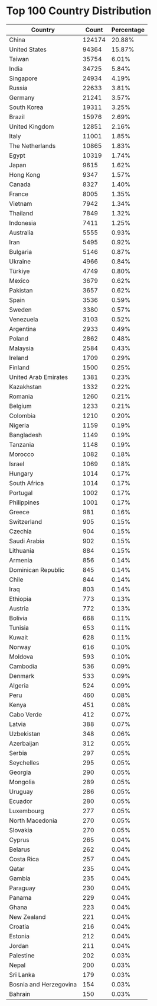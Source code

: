 # Top 100 Country Distribution
| Country | Count | Percentage |
|----|----|----|
| China | 124174 | 20.88% |
| United States | 94364 | 15.87% |
| Taiwan | 35754 | 6.01% |
| India | 34725 | 5.84% |
| Singapore | 24934 | 4.19% |
| Russia | 22633 | 3.81% |
| Germany | 21241 | 3.57% |
| South Korea | 19311 | 3.25% |
| Brazil | 15976 | 2.69% |
| United Kingdom | 12851 | 2.16% |
| Italy | 11001 | 1.85% |
| The Netherlands | 10865 | 1.83% |
| Egypt | 10319 | 1.74% |
| Japan | 9615 | 1.62% |
| Hong Kong | 9347 | 1.57% |
| Canada | 8327 | 1.40% |
| France | 8005 | 1.35% |
| Vietnam | 7942 | 1.34% |
| Thailand | 7849 | 1.32% |
| Indonesia | 7411 | 1.25% |
| Australia | 5555 | 0.93% |
| Iran | 5495 | 0.92% |
| Bulgaria | 5146 | 0.87% |
| Ukraine | 4966 | 0.84% |
| Türkiye | 4749 | 0.80% |
| Mexico | 3679 | 0.62% |
| Pakistan | 3657 | 0.62% |
| Spain | 3536 | 0.59% |
| Sweden | 3380 | 0.57% |
| Venezuela | 3103 | 0.52% |
| Argentina | 2933 | 0.49% |
| Poland | 2862 | 0.48% |
| Malaysia | 2584 | 0.43% |
| Ireland | 1709 | 0.29% |
| Finland | 1500 | 0.25% |
| United Arab Emirates | 1381 | 0.23% |
| Kazakhstan | 1332 | 0.22% |
| Romania | 1260 | 0.21% |
| Belgium | 1233 | 0.21% |
| Colombia | 1210 | 0.20% |
| Nigeria | 1159 | 0.19% |
| Bangladesh | 1149 | 0.19% |
| Tanzania | 1148 | 0.19% |
| Morocco | 1082 | 0.18% |
| Israel | 1069 | 0.18% |
| Hungary | 1014 | 0.17% |
| South Africa | 1014 | 0.17% |
| Portugal | 1002 | 0.17% |
| Philippines | 1001 | 0.17% |
| Greece | 981 | 0.16% |
| Switzerland | 905 | 0.15% |
| Czechia | 904 | 0.15% |
| Saudi Arabia | 902 | 0.15% |
| Lithuania | 884 | 0.15% |
| Armenia | 856 | 0.14% |
| Dominican Republic | 845 | 0.14% |
| Chile | 844 | 0.14% |
| Iraq | 803 | 0.14% |
| Ethiopia | 773 | 0.13% |
| Austria | 772 | 0.13% |
| Bolivia | 668 | 0.11% |
| Tunisia | 653 | 0.11% |
| Kuwait | 628 | 0.11% |
| Norway | 616 | 0.10% |
| Moldova | 593 | 0.10% |
| Cambodia | 536 | 0.09% |
| Denmark | 533 | 0.09% |
| Algeria | 524 | 0.09% |
| Peru | 460 | 0.08% |
| Kenya | 451 | 0.08% |
| Cabo Verde | 412 | 0.07% |
| Latvia | 388 | 0.07% |
| Uzbekistan | 348 | 0.06% |
| Azerbaijan | 312 | 0.05% |
| Serbia | 297 | 0.05% |
| Seychelles | 295 | 0.05% |
| Georgia | 290 | 0.05% |
| Mongolia | 289 | 0.05% |
| Uruguay | 286 | 0.05% |
| Ecuador | 280 | 0.05% |
| Luxembourg | 277 | 0.05% |
| North Macedonia | 270 | 0.05% |
| Slovakia | 270 | 0.05% |
| Cyprus | 265 | 0.04% |
| Belarus | 262 | 0.04% |
| Costa Rica | 257 | 0.04% |
| Qatar | 235 | 0.04% |
| Gambia | 235 | 0.04% |
| Paraguay | 230 | 0.04% |
| Panama | 229 | 0.04% |
| Ghana | 223 | 0.04% |
| New Zealand | 221 | 0.04% |
| Croatia | 216 | 0.04% |
| Estonia | 212 | 0.04% |
| Jordan | 211 | 0.04% |
| Palestine | 202 | 0.03% |
| Nepal | 200 | 0.03% |
| Sri Lanka | 179 | 0.03% |
| Bosnia and Herzegovina | 154 | 0.03% |
| Bahrain | 150 | 0.03% |

